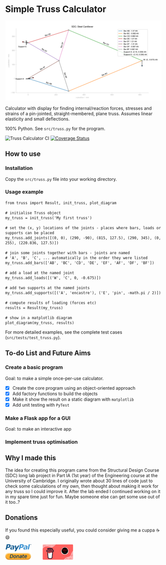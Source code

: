 # Simple Truss Calculator

![Example Truss used in SDC](Media/GitHub/example_screenshot.png)

Calculator with display for finding internal/reaction forces, stresses and strains of a pin-jointed, straight-membered, plane truss. Assumes linear elasticity and small deflections.

100% Python. See `src/truss.py` for the program.


![Truss Calculator CI](https://github.com/lorcan2440/Simple-Truss-Calculator/actions/workflows/main.yml/badge.svg)
[![Coverage Status](https://coveralls.io/repos/github/lorcan2440/Simple-Truss-Calculator/badge.svg)](https://coveralls.io/github/lorcan2440/Simple-Truss-Calculator?branch=master)

## How to use

### Installation

Copy the `src/truss.py` file into your working directory.

### Usage example

```
from truss import Result, init_truss, plot_diagram

# initialise Truss object
my_truss = init_truss('My first truss')

# set the (x, y) locations of the joints - places where bars, loads or supports can be placed
my_truss.add_joints([(0, 0), (290, -90), (815, 127.5), (290, 345), (0, 255), (220.836, 127.5)])

# join some joints together with bars - joints are named 
# 'A', 'B', 'C', ... automatically in the order they were listed
my_truss.add_bars(['AB', 'BC', 'CD', 'DE', 'EF', 'AF', 'DF', 'BF'])

# add a load at the named joint
my_truss.add_loads([('W', 'C', 0, -0.675)])

# add two supports at the named joints
my_truss.add_supports([('A', 'encastre'), ('E', 'pin', -math.pi / 2)])

# compute results of loading (forces etc)
results = Result(my_truss)

# show in a matplotlib diagram
plot_diagram(my_truss, results)
```

For more detailed examples, see the complete test cases (`src/tests/test_truss.py`).

## To-do List and Future Aims

### Create a basic program

  Goal: to make a simple once-per-use calculator.

  * [x] Create the core program using an object-oriented approach
  * [x] Add factory functions to build the objects
  * [x] Make it show the result on a static diagram with `matplotlib`
  * [x] Add unit testing with `PyTest`

### Make a Flask app for a GUI

  Goal: to make an interactive app

### Implement truss optimisation



## Why I made this

The idea for creating this program came from the Structural Design Course (SDC) long lab project in Part IA (1st year) of the Engineering course at the University of Cambridge. I originally wrote about 30 lines of code just to check some calculations of my own, then thought about making it work for any truss so I could improve it. After the lab ended I continued working on it in my spare time just for fun. Maybe someone else can get some use out of it too..?


## Donations

If you found this especially useful, you could consider giving me a cuppa :coffee: :smile:

[<img src="Media/GitHub/paypal_donate_button_transparent.png" width=84, height=50>](https://www.paypal.me/lorcan2440)
&emsp;&emsp;
[<img src="Media/GitHub/buy_me_a_coffee.png" width=99, height=50>](https://www.buymeacoffee.com/lorcan)
